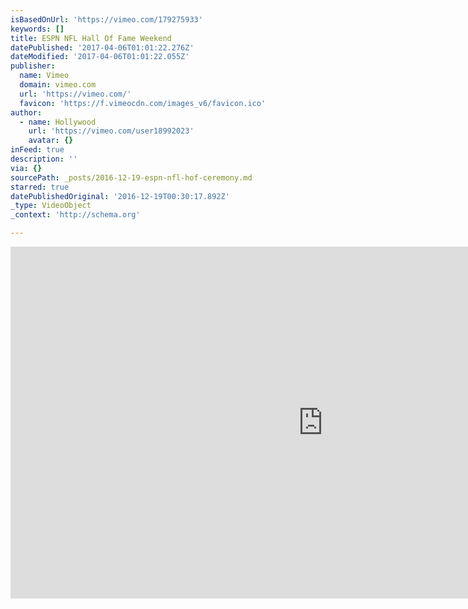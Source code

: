 ```yaml
---
isBasedOnUrl: 'https://vimeo.com/179275933'
keywords: []
title: ESPN NFL Hall Of Fame Weekend
datePublished: '2017-04-06T01:01:22.276Z'
dateModified: '2017-04-06T01:01:22.055Z'
publisher:
  name: Vimeo
  domain: vimeo.com
  url: 'https://vimeo.com/'
  favicon: 'https://f.vimeocdn.com/images_v6/favicon.ico'
author:
  - name: Hollywood
    url: 'https://vimeo.com/user18992023'
    avatar: {}
inFeed: true
description: ''
via: {}
sourcePath: _posts/2016-12-19-espn-nfl-hof-ceremony.md
starred: true
datePublishedOriginal: '2016-12-19T00:30:17.892Z'
_type: VideoObject
_context: 'http://schema.org'

---
```

<iframe src="https://cdn.embedly.com/widgets/media.html?src=https%3A%2F%2Fplayer.vimeo.com%2Fvideo%2F179275933&amp;url=https%3A%2F%2Fvimeo.com%2F179275933&amp;image=https%3A%2F%2Fi.vimeocdn.com%2Fvideo%2F587143802_1280.jpg&amp;key=b7d04c9b404c499eba89ee7072e1c4f7&amp;type=text%2Fhtml&amp;schema=vimeo" width="1000" height="563" scrolling="no" frameborder="0" allowfullscreen="" style=""></iframe>